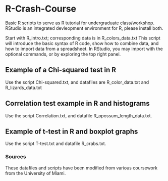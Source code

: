 # R-Crash-Course

Basic R scripts to serve as R tutorial for undergraduate class/workshop. RStudio is an integrated devleopment environment for R, please install both. 

Start with R_intro.txt; corresponding data is in R_colors_data.txt This script will introduce the basic syntax of R code, show how to combine data, and how to import data from a spreadsheet. In RStudio, you may import with the optional commands, or by exploring the top right panel. 

## Example of a Chi-squared test in R

Use the script Chi-squared.txt, and datafiles are R_color_data.txt and R_lizards_data.txt 

## Correlation test example in R and histograms

Use the script Correlation.txt, and datafile R_opossum_length_data.txt. 

## Example of t-test in R and boxplot graphs

Use the script T-test.txt and datafile R_crabs.txt. 





### Sources
These datafiles and scripts have been modified from various coursework from the University of Miami. 

